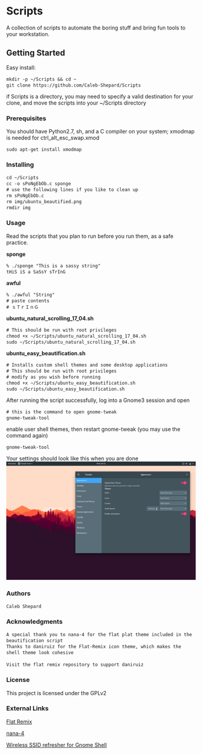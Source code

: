 # Scripts
A collection of scripts to automate the boring stuff and bring fun tools to your workstation.

## Getting Started
Easy install:
```
mkdir -p ~/Scripts && cd ~
git clone https://github.com/Caleb-Shepard/Scripts
```
if Scripts is a directory, you may need to specify a valid destination for
your clone, and move the scripts into your ~/Scripts directory

### Prerequisites
You should have Python2.7, sh, and a C compiler on your system;
xmodmap is needed for ctrl_alt_esc_swap.xmod
```
sudo apt-get install xmodmap
```

### Installing
```
cd ~/Scripts
cc -o sPoNgEbOb.c sponge
# use the following lines if you like to clean up
rm sPoNgEbOb.c
rm img/ubuntu_beautified.png
rmdir img
```

### Usage
Read the scripts that you plan to run before you run them, as a safe practice.

**sponge**
```
% ./sponge "This is a sassy string"
tHiS iS a SaSsY sTrInG
```

**awful**
```
% ./awful "String"
# paste contents
# ｓＴｒＩｎＧ
```

**ubuntu_natural_scrolling_17_04.sh**
```
# This should be run with root privileges
chmod +x ~/Scripts/ubuntu_natural_scrolling_17_04.sh
sudo ~/Scripts/ubuntu_natural_scrolling_17_04.sh
```

**ubuntu_easy_beautification.sh**
```
# Installs custom shell themes and some desktop applications
# This should be run with root privileges
# modify as you wish before running
chmod +x ~/Scripts/ubuntu_easy_beautification.sh
sudo ~/Scripts/ubuntu_easy_beautification.sh
```
After running the script successfully, log into a Gnome3 session and open
```
# this is the command to open gnome-tweak
gnome-tweak-tool
```
enable user shell themes, then restart gnome-tweak (you may use the command again)
```
gnome-tweak-tool
```
Your settings should look like this when you are done
![beautified_gnome3](img/ubuntu_beautified.png?raw=true "Gnome3")

### Authors
    Caleb Shepard

### Acknowledgments
    A special thank you to nana-4 for the flat plat theme included in the beautification script
    Thanks to daniruiz for the Flat-Remix icon theme, which makes the shell theme look cohesive

    Visit the flat remix repository to support daniruiz
    
### License
This project is licensed under the GPLv2

### External Links

   [Flat Remix](https://github.com/daniruiz/Flat-Remix)

   [nana-4](https://github.com/nana-4)
    
   [Wireless SSID refresher for Gnome Shell](https://extensions.gnome.org/extension/905/refresh-wifi-connections/)

